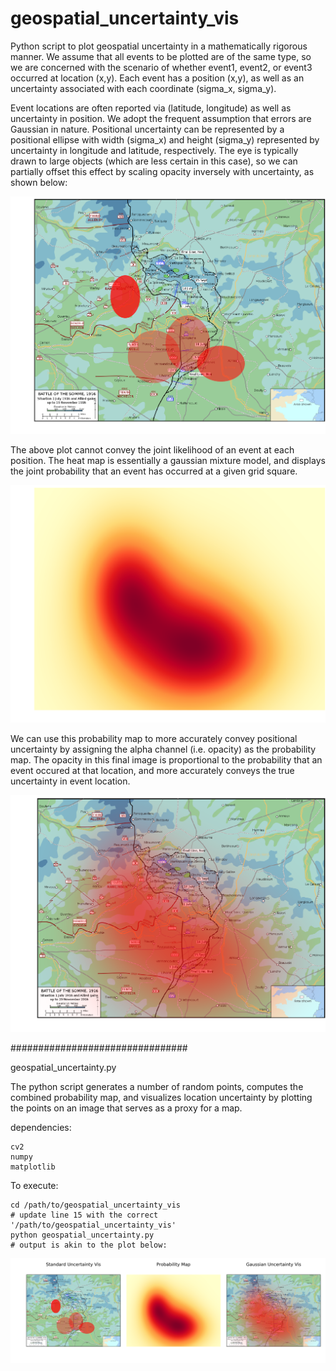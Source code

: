 # geospatial_uncertainty_vis

Python script to plot geospatial uncertainty in a mathematically rigorous manner.  We assume that all events to be plotted are of the same type, so we are concerned with the scenario of whether event1, event2, or event3 occurred at location (x,y). Each event has a position (x,y), as well as an uncertainty associated with each coordinate (sigma_x, sigma_y).

Event locations are often reported via (latitude, longitude) as well as uncertainty in position.  We adopt the frequent assumption that errors are Gaussian in nature.  Positional uncertainty can be represented by a positional ellipse with width (sigma_x) and height (sigma_y) represented by uncertainty in longitude and latitude, respectively.  The eye is typically drawn to large objects (which are less certain in this case), so we can partially offset this effect by scaling opacity inversely with uncertainty, as shown below:

![Alt text](/example_plots/ellipse_uncertainty.png?raw=true "Optional Title")

The above plot cannot convey the joint likelihood of an event at each position. The heat map is essentially a gaussian mixture model, and displays the joint probability that an event has occurred at a given grid square.

![Alt text](/example_plots/gauss_probability_map.png?raw=true "Optional Title")

We can use this probability map to more accurately convey positional uncertainty by assigning the alpha channel (i.e. opacity) as the probability map. The opacity in this final image is proportional to the probability that an event occured at that location, and more accurately conveys the true uncertainty in event location.

![Alt text](/example_plots/gauss_uncertainty.png?raw=true "Optional Title")



################################

geospatial_uncertainty.py


The python script generates a number of random points, computes the combined probability map, and visualizes location uncertainty by plotting the points on an image that serves as a proxy for a map.

dependencies:

	cv2
 	numpy
  	matplotlib

To execute:

	cd /path/to/geospatial_uncertainty_vis
	# update line 15 with the correct '/path/to/geospatial_uncertainty_vis'
	python geospatial_uncertainty.py
	# output is akin to the plot below:
	
![Alt text](/example_plots/outplot.png?raw=true "Optional Title")

